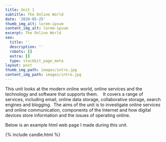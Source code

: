 ```yaml
---
title: Unit 1
subtitle: The Online World
date: '2020-05-25'
thumb_img_alt: lorem-ipsum
content_img_alt: lorem-ipsum
excerpt: The Online World
seo:
  title: ''
  description: ''
  robots: []
  extra: []
  type: stackbit_page_meta
layout: post
thumb_img_path: images/intro.jpg
content_img_path: images/intro.jpg
---
```

This unit looks at the modern online world, online services and the technology and software that supports them.    It covers a range of services, including email, online data storage, collaborative storage, search engines and blogging.  The aims of the unit is to investigate online services and online communication, components of the Internet and how digital devices store information and the issues of operating online.



Below is an example html web page I made during this unit. 

{% include candle.html %}
